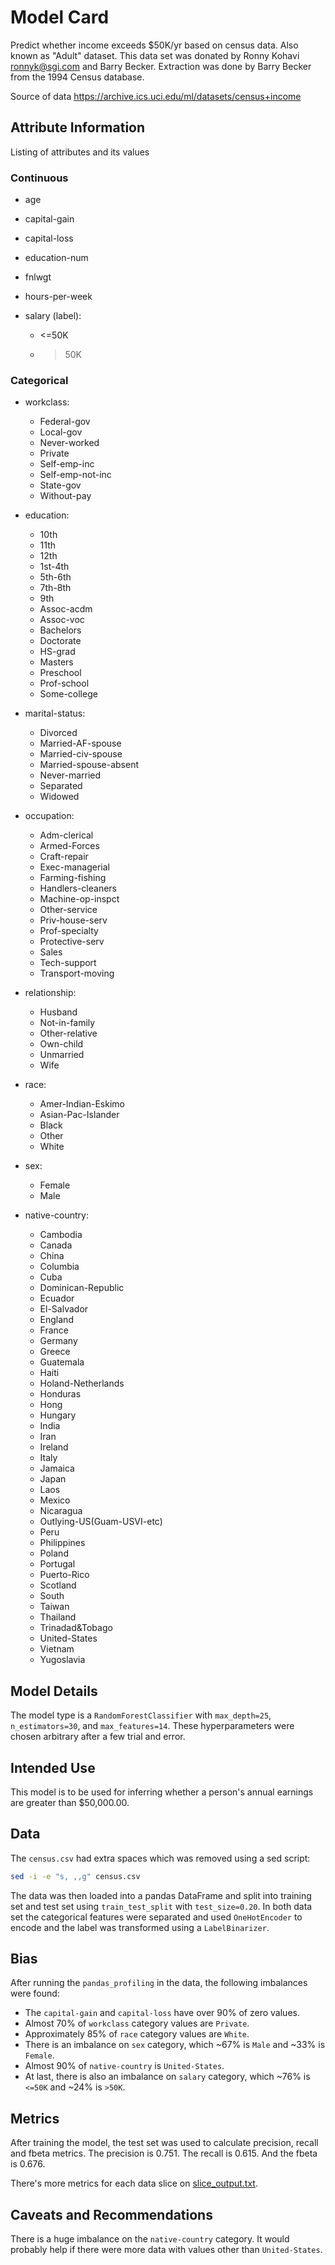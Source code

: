 # Model Card

Predict whether income exceeds $50K/yr based on census data. Also known as "Adult" dataset.
This data set was donated by Ronny Kohavi <ronnyk@sgi.com> and Barry Becker.
Extraction was done by Barry Becker from the 1994 Census database.

Source of data
https://archive.ics.uci.edu/ml/datasets/census+income

## Attribute Information

Listing of attributes and its values

### Continuous

- age
- capital-gain
- capital-loss
- education-num
- fnlwgt
- hours-per-week

- salary (label):
  - <=50K
  - >50K

### Categorical

- workclass:
  - Federal-gov
  - Local-gov
  - Never-worked
  - Private
  - Self-emp-inc
  - Self-emp-not-inc
  - State-gov
  - Without-pay

- education:
  - 10th
  - 11th
  - 12th
  - 1st-4th
  - 5th-6th
  - 7th-8th
  - 9th
  - Assoc-acdm
  - Assoc-voc
  - Bachelors
  - Doctorate
  - HS-grad
  - Masters
  - Preschool
  - Prof-school
  - Some-college

- marital-status:
  - Divorced
  - Married-AF-spouse
  - Married-civ-spouse
  - Married-spouse-absent
  - Never-married
  - Separated
  - Widowed

- occupation:
  - Adm-clerical
  - Armed-Forces
  - Craft-repair
  - Exec-managerial
  - Farming-fishing
  - Handlers-cleaners
  - Machine-op-inspct
  - Other-service
  - Priv-house-serv
  - Prof-specialty
  - Protective-serv
  - Sales
  - Tech-support
  - Transport-moving

- relationship:
  - Husband
  - Not-in-family
  - Other-relative
  - Own-child
  - Unmarried
  - Wife

- race:
  - Amer-Indian-Eskimo
  - Asian-Pac-Islander
  - Black
  - Other
  - White

- sex:
  - Female
  - Male

- native-country:
  - Cambodia
  - Canada
  - China
  - Columbia
  - Cuba
  - Dominican-Republic
  - Ecuador
  - El-Salvador
  - England
  - France
  - Germany
  - Greece
  - Guatemala
  - Haiti
  - Holand-Netherlands
  - Honduras
  - Hong
  - Hungary
  - India
  - Iran
  - Ireland
  - Italy
  - Jamaica
  - Japan
  - Laos
  - Mexico
  - Nicaragua
  - Outlying-US(Guam-USVI-etc)
  - Peru
  - Philippines
  - Poland
  - Portugal
  - Puerto-Rico
  - Scotland
  - South
  - Taiwan
  - Thailand
  - Trinadad&Tobago
  - United-States
  - Vietnam
  - Yugoslavia

## Model Details

The model type is a `RandomForestClassifier` with `max_depth=25`, `n_estimators=30`, and `max_features=14`.
These hyperparameters were chosen arbitrary after a few trial and error.

## Intended Use

This model is to be used for inferring whether a person's annual earnings are greater than $50,000.00.

## Data

The `census.csv` had extra spaces which was removed using a sed script:

```bash
sed -i -e "s, ,,g" census.csv
```

The data was then loaded into a pandas DataFrame
and split into training set and test set using `train_test_split` with `test_size=0.20`.
In both data set the categorical features were separated and used `OneHotEncoder` to encode
and the label was transformed using a `LabelBinarizer`.

## Bias

After running the `pandas_profiling` in the data, the following imbalances were found:

- The `capital-gain` and `capital-loss` have over 90% of zero values.
- Almost 70% of `workclass` category values are `Private`.
- Approximately 85% of `race` category values are `White`.
- There is an imbalance on `sex` category, which ~67% is `Male` and ~33% is `Female`.
- Almost 90% of `native-country` is `United-States`.
- At last, there is also an imbalance on `salary` category, which ~76% is `<=50K` and ~24% is `>50K`.

## Metrics

After training the model, the test set was used to calculate precision, recall and fbeta metrics.
The precision is 0.751. The recall is 0.615. And the fbeta is 0.676.

There's more metrics for each data slice on [slice_output.txt](slice_output.txt).

## Caveats and Recommendations

There is a huge imbalance on the `native-country` category.
It would probably help if there were more data with values other than `United-States`.
